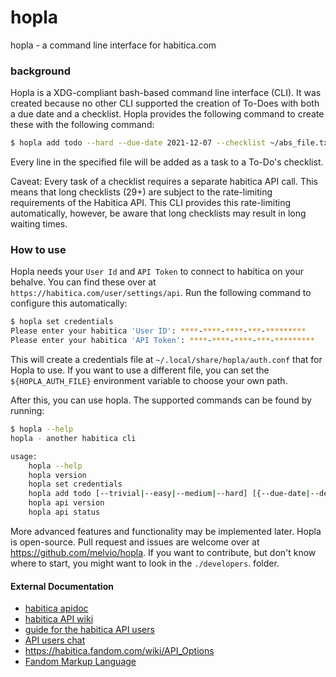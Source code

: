 # hopla

hopla - a command line interface for habitica.com


### background
Hopla is a XDG-compliant bash-based command line interface (CLI).
It was created because no other CLI supported the creation of To-Does with both a due date and a checklist.
Hopla provides the following command to create these with the following command:

```bash
$ hopla add todo --hard --due-date 2021-12-07 --checklist ~/abs_file.txt "my todo name here"
```

Every line in the specified file will be added as a task to a To-Do's checklist.

Caveat: Every task of a checklist requires a separate habitica API call. This means that long checklists (29+) are subject to 
the rate-limiting requirements of the Habitica API. This CLI provides this rate-limiting automatically, 
however, be aware that long checklists may result in long waiting times.

### How to use
Hopla needs your `User Id` and `API Token` to connect to habitica on your behalve.
You can find these over at `https://habitica.com/user/settings/api`.
Run the following command to configure this automatically:

```bash
$ hopla set credentials
Please enter your habitica 'User ID': ****-****-****-***-*********
Please enter your habitica 'API Token': ****-****-****-***-*********
```

This will create a credentials file at `~/.local/share/hopla/auth.conf` that
for Hopla to use. If you want to use a different file, you can set the `${HOPLA_AUTH_FILE}`
environment variable to choose your own path.
    
After this, you can use hopla. The supported commands can be found by running:
```bash
$ hopla --help
hopla - another habitica cli

usage:
    hopla --help
    hopla version
    hopla set credentials
    hopla add todo [--trivial|--easy|--medium|--hard] [{--due-date|--deadline} yyyy-mm-dd] [--checklist absolute_file_path] "the name of your todo"
    hopla api version
    hopla api status
```

More advanced features and functionality may be implemented later.
Hopla is open-source. Pull request and issues are welcome over at <https://github.com/melvio/hopla>.
If you want to contribute, but don't know where to start, you might want to look in the `./developers`. folder.






#### External Documentation
* [habitica apidoc](https://habitica.com/apidoc/)
* [habitica API wiki](https://habitica.fandom.com/wiki/Application_Programming_Interface#Version_3_of_the_API)
* [guide for the habitica API users](https://habitica.fandom.com/wiki/Guidance_for_Comrades)
* [API users chat](https://habitica.com/groups/guild/2ff9822b-27f2-4774-98da-db349b57a38e)
* <https://habitica.fandom.com/wiki/API_Options>
* [Fandom Markup Language](https://community.fandom.com/wiki/Help:Wikitext)
